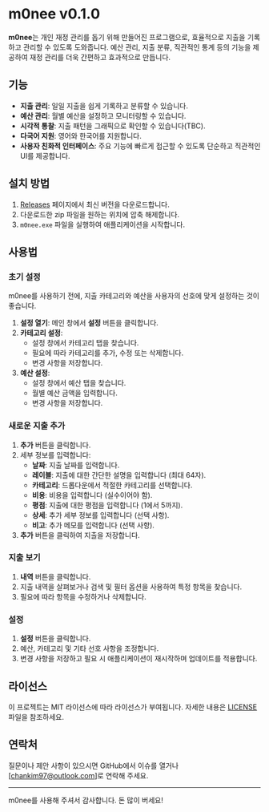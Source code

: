 # m0nee v0.1.0

**m0nee**는 개인 재정 관리를 돕기 위해 만들어진 프로그램으로, 효율적으로 지출을 기록하고 관리할 수 있도록 도와줍니다. 예산 관리, 지출 분류, 직관적인 통계 등의 기능을 제공하여 재정 관리를 더욱 간편하고 효과적으로 만듭니다.

## 기능

- **지출 관리**: 일일 지출을 쉽게 기록하고 분류할 수 있습니다.
- **예산 관리**: 월별 예산을 설정하고 모니터링할 수 있습니다.
- **시각적 통찰**: 지출 패턴을 그래픽으로 확인할 수 있습니다(TBC).
- **다국어 지원**: 영어와 한국어를 지원합니다.
- **사용자 친화적 인터페이스**: 주요 기능에 빠르게 접근할 수 있도록 단순하고 직관적인 UI를 제공합니다.

## 설치 방법

1. [Releases](Releases) 페이지에서 최신 버전을 다운로드합니다.
2. 다운로드한 zip 파일을 원하는 위치에 압축 해제합니다.
3. `m0nee.exe` 파일을 실행하여 애플리케이션을 시작합니다.

## 사용법

### 초기 설정

m0nee를 사용하기 전에, 지출 카테고리와 예산을 사용자의 선호에 맞게 설정하는 것이 좋습니다.

1. **설정 열기**: 메인 창에서 **설정** 버튼을 클릭합니다.
2. **카테고리 설정**:
   - 설정 창에서 카테고리 탭을 찾습니다.
   - 필요에 따라 카테고리를 추가, 수정 또는 삭제합니다.
   - 변경 사항을 저장합니다.
3. **예산 설정**:
   - 설정 창에서 예산 탭을 찾습니다.
   - 월별 예산 금액을 입력합니다.
   - 변경 사항을 저장합니다.

### 새로운 지출 추가

1. **추가** 버튼을 클릭합니다.
2. 세부 정보를 입력합니다:
   - **날짜**: 지출 날짜를 입력합니다.
   - **레이블**: 지출에 대한 간단한 설명을 입력합니다 (최대 64자).
   - **카테고리**: 드롭다운에서 적절한 카테고리를 선택합니다.
   - **비용**: 비용을 입력합니다 (실수이어야 함).
   - **평점**: 지출에 대한 평점을 입력합니다 (1에서 5까지).
   - **상세**: 추가 세부 정보를 입력합니다 (선택 사항).
   - **비고**: 추가 메모를 입력합니다 (선택 사항).
3. **추가** 버튼을 클릭하여 지출을 저장합니다.

### 지출 보기

1. **내역** 버튼을 클릭합니다.
2. 지출 내역을 살펴보거나 검색 및 필터 옵션을 사용하여 특정 항목을 찾습니다.
3. 필요에 따라 항목을 수정하거나 삭제합니다.

### 설정

1. **설정** 버튼을 클릭합니다.
2. 예산, 카테고리 및 기타 선호 사항을 조정합니다.
3. 변경 사항을 저장하고 필요 시 애플리케이션이 재시작하며 업데이트를 적용합니다.

## 라이선스

이 프로젝트는 MIT 라이선스에 따라 라이선스가 부여됩니다. 자세한 내용은 [LICENSE](LICENSE) 파일을 참조하세요.

## 연락처

질문이나 제안 사항이 있으시면 GitHub에서 이슈를 열거나 [chankim97@outlook.com]로 연락해 주세요.

---

m0nee를 사용해 주셔서 감사합니다. 돈 많이 버세요!
